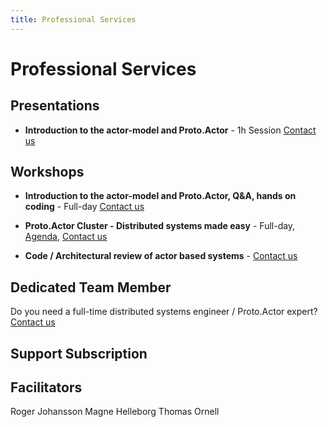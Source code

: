 ```yaml
---
title: Professional Services
---
```


# Professional Services

## Presentations

- **Introduction to the actor-model and Proto.Actor** - 1h Session <a href="mailto:info@asynkron.se?subject=Proto.Actor Presentation">Contact us</a>

## Workshops

- **Introduction to the actor-model and Proto.Actor, Q&A, hands on coding** - Full-day <a href="mailto:info@asynkron.se?subject=Proto.Actor Workshop">Contact us</a>

- **Proto.Actor Cluster - Distributed systems made easy** - Full-day,
  [Agenda](workshop-cluster.md),
  <a href="mailto:info@asynkron.se?subject=Proto.Cluster Workshop">Contact us</a>

- **Code / Architectural review of actor based systems** - <a href="mailto:info@asynkron.se?subject=Architectural Review">Contact us</a>

## Dedicated Team Member

Do you need a full-time distributed systems engineer / Proto.Actor expert?
<a href="mailto:info@asynkron.se?subject=dedicated team member">Contact us</a>

## Support Subscription

## Facilitators

Roger Johansson
Magne Helleborg
Thomas Ornell
